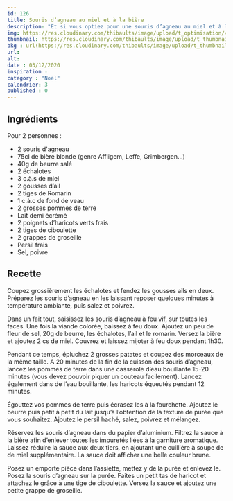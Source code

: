 ```yaml
---
id: 126
title: Souris d’agneau au miel et à la bière
description: "Et si vous optiez pour une souris d’agneau au miel et à la bière pour votre Réveillon ? C’est un délice"
img: https://res.cloudinary.com/thibaults/image/upload/t_optimisation/v1606684804/Recipes/20201203_souris_agneau.jpg
thumbnail: https://res.cloudinary.com/thibaults/image/upload/t_thumbnail_josie/v1606684804/Recipes/20201203_souris_agneau.jpg
bkg : url(https://res.cloudinary.com/thibaults/image/upload/t_thumbnail_josie/v1606684804/Recipes/20201203_souris_agneau.jpg)
url: 
alt: 
date : 03/12/2020
inspiration : 
category : "Noël"
calendrier: 3
published : 0
---
```


## Ingrédients
Pour 2 personnes : 
 - 2 souris d'agneau
 - 75cl de bière blonde (genre Affligem, Leffe, Grimbergen…)
 - 40g de beurre salé
 - 2 échalotes
 - 3 c.à.s de miel
 - 2 gousses d’ail
 - 2 tiges de Romarin
 - 1 c.à.c de fond de veau
 - 2 grosses pommes de terre 
 - Lait demi écrémé 
 - 2 poignets d’haricots verts frais 
 - 2 tiges de ciboulette
 - 2 grappes de groseille
 - Persil frais
 - Sel, poivre

## Recette
Coupez grossièrement les échalotes et fendez les gousses ails en deux. Préparez les souris d’agneau en les laissant reposer quelques minutes à température ambiante, puis salez et poivrez. 

Dans un fait tout, saisissez les souris d’agneau à feu vif, sur toutes les faces. Une fois la viande colorée, baissez à feu doux. Ajoutez un peu de fleur de sel, 20g de beurre, les échalotes, l’ail et le romarin. Versez la bière et ajoutez 2 cs de miel. Couvrez et laissez mijoter à feu doux pendant 1h30.

Pendant ce temps, épluchez 2 grosses patates et coupez des morceaux de la même taille. A 20 minutes de la fin de la cuisson des souris d’agneau, lancez les pommes de terre dans une casserole d’eau bouillante 15-20 minutes (vous devez pouvoir piquer un couteau facilement). Lancez également dans de l’eau bouillante, les haricots équeutés pendant 12 minutes. 

Égouttez vos pommes de terre puis écrasez les à la fourchette. Ajoutez le beurre puis petit à petit du lait jusqu’à l’obtention de la texture de purée que vous souhaitez. Ajoutez le persil haché, salez, poivrez et mélangez. 

Réservez les souris d’agneau dans du papier d’aluminium. Filtrez la sauce à la bière afin d’enlever toutes les impuretés liées à la garniture aromatique. Laissez réduire la sauce aux deux tiers, en ajoutant une cuillière à soupe de de miel supplémentaire. La sauce doit afficher une belle couleur brune.

Posez un emporte pièce dans l’assiette, mettez y de la purée et enlevez le.  Posez la souris d’agneau sur la purée.  Faites un petit tas de haricot et attachez le grâce à une tige de ciboulette. Versez la sauce et ajoutez une petite grappe de groseille. 
